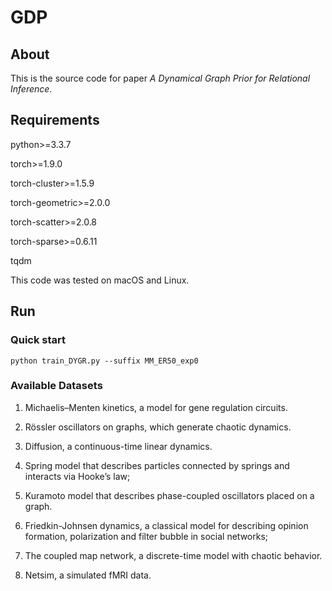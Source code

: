 # GDP


## About

This is the source code for paper _A Dynamical Graph Prior for Relational Inference_.

## Requirements

python>=3.3.7

torch>=1.9.0

torch-cluster>=1.5.9

torch-geometric>=2.0.0

torch-scatter>=2.0.8

torch-sparse>=0.6.11

tqdm

This code was tested on macOS and Linux.

## Run

### Quick start

	python train_DYGR.py --suffix MM_ER50_exp0

### Available Datasets

1.  Michaelis–Menten kinetics, a model for gene regulation circuits.

2.  Rössler oscillators on graphs, which generate chaotic dynamics.

3.  Diffusion, a continuous-time linear dynamics.

4.  Spring model that describes particles connected by springs and interacts via Hooke’s law;

5.  Kuramoto model that describes phase-coupled oscillators placed on a graph.

6.  Friedkin-Johnsen dynamics, a classical model for describing opinion formation, polarization and filter bubble in social networks;

7.  The coupled map network, a discrete-time model with chaotic behavior. 

8.  Netsim, a simulated fMRI data. 


